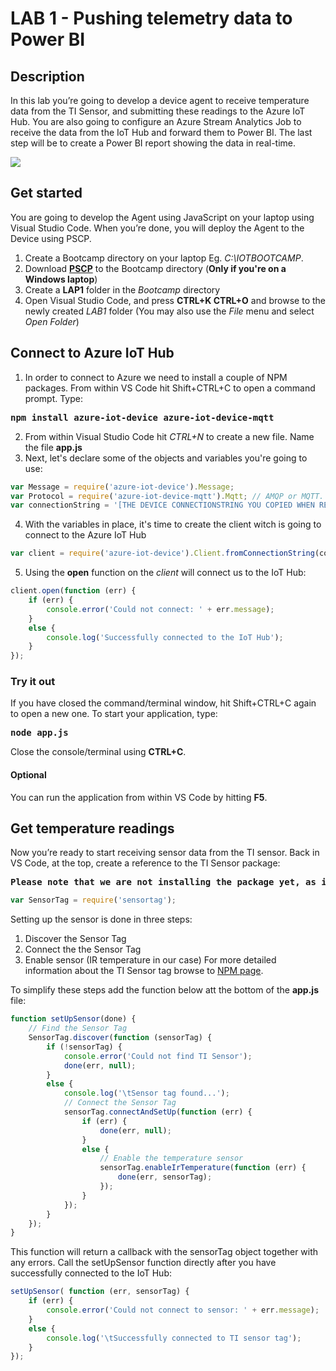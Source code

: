 # LAB 1 - Pushing telemetry data to Power BI

## Description
In this lab you’re going to develop a device agent to receive temperature data from the TI Sensor, and submitting these readings to the Azure IoT Hub. You are also going to configure an Azure Stream Analytics Job to receive the data from the IoT Hub and forward them to Power BI. The last step will be to create a Power BI report showing the data in real-time.

<img src="http://microservicebus.blob.core.windows.net/img/azurebootcamp_3.png"/>

## Get started
You are going to develop the Agent using JavaScript on your laptop using Visual Studio Code. When you’re done, you will deploy the Agent to the Device using PSCP.
1. Create a Bootcamp directory on your laptop Eg. *C:\IOTBOOTCAMP*. 
2. Download **[PSCP](http://microservicebus.blob.core.windows.net/img/pscp.exe)** to the Bootcamp directory (**Only if you're on a Windows laptop**)
3. Create a **LAP1** folder in the *Bootcamp* directory
4. Open Visual Studio Code, and press **CTRL+K CTRL+O** and browse to the newly created *LAB1* folder (You may also use the *File* menu and select *Open Folder*)

## Connect to Azure IoT Hub
1. In order to connect to Azure we need to install a couple of NPM packages. From within VS Code hit Shift+CTRL+C to open a command prompt. Type:
<pre>
<b>npm install azure-iot-device azure-iot-device-mqtt</b> 
</pre>

2. From within Visual Studio Code hit *CTRL+N* to create a new file. Name the file **app.js**
3. Next, let's declare some of the objects and variables you're going to use:

```js
var Message = require('azure-iot-device').Message; 
var Protocol = require('azure-iot-device-mqtt').Mqtt; // AMQP or MQTT. Either one will work for this lab
var connectionString = '[THE DEVICE CONNECTIONSTRING YOU COPIED WHEN REGISTERING THE DEVICE]';
```

4. With the variables in place, it's time to create the client witch is going to connect to the Azure IoT Hub
```js
var client = require('azure-iot-device').Client.fromConnectionString(connectionString, Protocol);
```

5. Using the **open** function on the *client* will connect us to the IoT Hub:
```js
client.open(function (err) {
    if (err) {
        console.error('Could not connect: ' + err.message);
    } 
    else {
        console.log('Successfully connected to the IoT Hub');
    }
});
```
### Try it out
If you have closed the command/terminal window, hit Shift+CTRL+C again to open a new one. To start your application, type:
<pre>
<b>node app.js</b> 
</pre>

Close the console/terminal using **CTRL+C**.

#### Optional
You can run the application from within VS Code by hitting **F5**.

## Get temperature readings
Now you’re ready to start receiving sensor data from the TI sensor. Back in VS Code, at the top, create a reference to the TI Sensor package:
<pre>
<b>Please note that we are not installing the package yet, as it won't run on your laptop anyway...</b> 
</pre>
```js
var SensorTag = require('sensortag');
```

Setting up the sensor is done in three steps:
1. Discover the Sensor Tag
2. Connect the the Sensor Tag
3. Enable sensor (IR temperature in our case)
For more detailed information about the TI Sensor tag browse to [NPM page](https://www.npmjs.com/package/sensortag).

To simplify these steps add the function below att the bottom of the **app.js** file:
```js
function setUpSensor(done) {
    // Find the Sensor Tag
    SensorTag.discover(function (sensorTag) {
        if (!sensorTag) {
            console.error('Could not find TI Sensor');
            done(err, null);
        }
        else {
            console.log('\tSensor tag found...');
            // Connect the Sensor Tag
            sensorTag.connectAndSetUp(function (err) {
                if (err) {
                    done(err, null);
                }
                else {
                    // Enable the temperature sensor 
                    sensorTag.enableIrTemperature(function (err) {
                        done(err, sensorTag);
                    });
                }
            });
        }
    });
}
```
This function will return a callback with the sensorTag object together with any errors. Call the setUpSensor function directly after you have successfully connected to the IoT Hub:
```js
setUpSensor( function (err, sensorTag) {
    if (err) {
        console.error('Could not connect to sensor: ' + err.message);
    }
    else {
        console.log('\tSuccessfully connected to TI sensor tag');
    }
});
```
